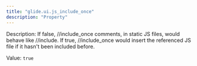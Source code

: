 ```yaml
---
title: "glide.ui.js_include_once"
description: "Property"
---
```


Description: If false, //include_once comments, in static JS files, would behave like //include. If true, //include_once would insert the referenced JS file if it hasn't been included before.

Value: `true`